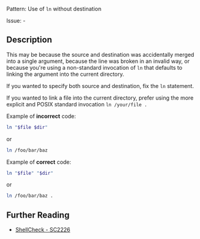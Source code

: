 Pattern: Use of `ln` without destination

Issue: -

## Description

This may be because the source and destination was accidentally merged into a single argument, because the line was broken in an invalid way, or because you're using a non-standard invocation of `ln` that defaults to linking the argument into the current directory.

If you wanted to specify both source and destination, fix the `ln` statement.

If you wanted to link a file into the current directory, prefer using the more explicit and POSIX standard invocation `ln /your/file .` 

Example of **incorrect** code:

```sh
ln "$file $dir"
```

or

```sh
ln /foo/bar/baz
```

Example of **correct** code:

```sh
ln "$file" "$dir"
```

or

```sh
ln /foo/bar/baz .
```

## Further Reading

* [ShellCheck - SC2226](https://github.com/koalaman/shellcheck/wiki/SC2226)
